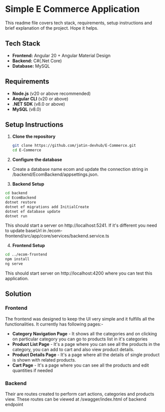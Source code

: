 # Simple E Commerce Application

This readme file covers tech stack, requirements, setup instructions and brief explanation of the project. Hope it helps. 

## Tech Stack

- **Frontend:** Angular 20 + Angular Material Design
- **Backend:** C#(.Net Core)
- **Database:** MySQL 

## Requirements
- **Node.js** (v20 or above recommended)
- **Angular CLI** (v20 or above)
- **.NET SDK** (v8.0 or above)
- **MySQL** (v8.0)

## Setup Instructions
1. **Clone the repository**  
   ```bash
   git clone https://github.com/jatin-devhub/E-Commerce.git
   cd E-Commerce
  2. **Configure the database**
 - Create a database name ecom and update the connection string in /backend/EcomBackend/appsettings.json.
  3. **Backend Setup**
   ```bash
  cd backend
  cd EcomBackend
dotnet restore
dotnet ef migrations add InitialCreate
dotnet ef database update
dotnet run
```

This should start a server on http://localhost:5241. If it's different you need to update baseUrl in /ecom-frontend/src/app/core/services/backend.service.ts

  4.  **Frontend Setup**
```Bash
cd ../ecom-frontend
npm install
ng serve
```
This should start server on http://localhost:4200 where you can test this application. 

## Solution
### Frontend
The frontend was designed to keep the UI very simple and it fulfills all the functionalities. It currently has following pages:-

- **Category Navigation Page** - It shows all the categories and on clicking on particular category you can go to products list in it's categories
- **Product List Page** - It's a page where you can see all the products in the category, you can add to cart and also view product details.
- **Product Details Page** - It's a page where all the details of single product is shown with related products.
- **Cart Page** - It's a page where you can see all the products and edit quantities if needed

### Backend
Their are routes created to perform cart actions, categories and products view. These routes can be viewed at /swagger/index.html of backend endpoint
